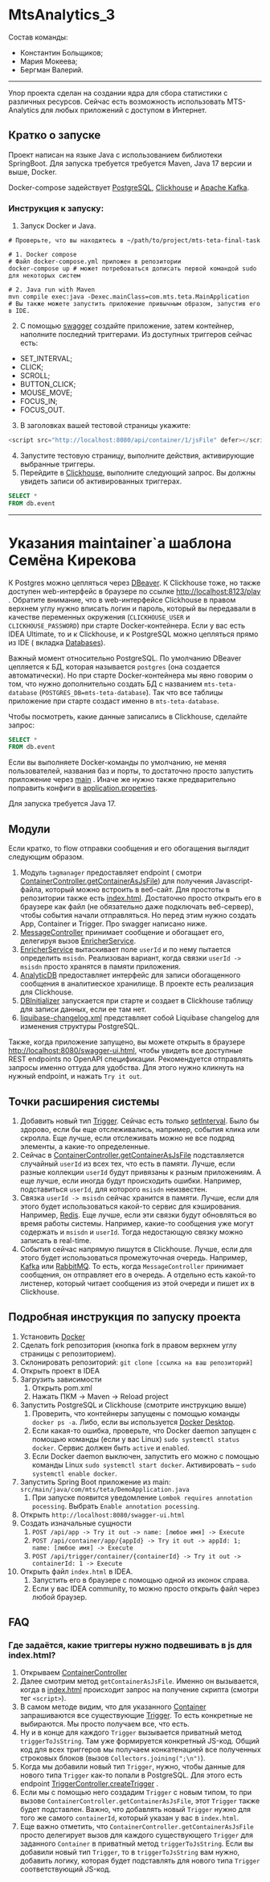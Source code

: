 # MtsAnalytics_3

Состав команды:
- Константин Больщиков;
- Мария Мокеева;
- Бергман Валерий.

---

Упор проекта сделан на создании ядра для сбора статистики с различных ресурсов.
Сейчас есть возможность использовать MTS-Analytics для любых приложений с доступом в Интернет.

## Кратко о запуске

Проект написан на языке Java с использованием библиотеки SpringBoot. Для запуска
требуется требуется Maven, Java 17 версии и выше, Docker.

Docker-compose задействует [PostgreSQL](https://www.postgresql.org/), 
[Clickhouse](https://clickhouse.com/) и [Apache Kafka](https://kafka.apache.org/).

### Инструкция к запуску:
1. Запуск Docker и Java.
```shell
# Проверьте, что вы находитесь в ~/path/to/project/mts-teta-final-task

# 1. Docker compose
# Файл docker-compose.yml приложен в репозитории
docker-compose up # может потребоваться дописать первой командой sudo для некоторых систем

# 2. Java run with Maven
mvn compile exec:java -Dexec.mainClass=com.mts.teta.MainApplication
# Вы также можете запустить приложение привычным образом, запустив его в IDE.
```
2. С помощью [swagger](http://localhost:8080/swagger-ui.html) создайте приложение, затем контейнер, наполните последний триггерами.
Из доступных триггеров сейчас есть:
- SET_INTERVAL;
- CLICK;
- SCROLL;
- BUTTON_CLICK;
- MOUSE_MOVE;
- FOCUS_IN;
- FOCUS_OUT.
3. В заголовках вашей тестовой страницы укажите:
```javascript
<script src="http://localhost:8080/api/container/1/jsFile" defer></script>
```
4. Запустите тестовую страницу, выполните действия, активирующие выбранные триггеры.
5. Перейдите в [Clickhouse](http://localhost:8123/play), выполните следующий запрос. Вы должны увидеть записи об активированных триггерах.
```sql
SELECT *
FROM db.event
```
---

# Указания maintainer\`a шаблона Семёна Кирекова

К Postgres можно цепляться через [DBeaver](https://dbeaver.io/). К Clickhouse тоже, но также
доступен web-интерфейс в браузере по ссылке [http://localhost:8123/play](http://localhost:8123/play)
. Обратите внимание, что в web-интерфейсе Clickhouse в правом верхнем углу нужно вписать логин и
пароль, который вы передавали в качестве переменных окружения (`CLICKHOUSE_USER`
и `CLICKHOUSE_PASSWORD`) при старте Docker-контейнера. Если у вас есть IDEA Ultimate, то и к
Clickhouse, и к PostgreSQL можно цепляться прямо из IDE (
вкладка [Databases](https://www.jetbrains.com/help/idea/database-tool-window.html)).

Важный момент относительно PostgreSQL. По умолчанию DBeaver цепляется к БД, которая
называется `postgres` (она создается автоматически). Но при старте Docker-контейнера мы явно говорим
о том, что нужно дополнительно создать БД с
названием `mts-teta-database` (`POSTGRES_DB=mts-teta-database`). Так что все таблицы приложение при
старте создаст именно в `mts-teta-database`.

Чтобы посмотреть, какие данные записались в Clickhouse, сделайте запрос:

```sql
SELECT *
FROM db.event
```

Если вы выполняете Docker-команды по умолчанию, не меняя пользователей, названия баз и порты, то
достаточно просто запустить приложение через [main](src/main/java/com/mts/teta/DemoApplication.java)
. Иначе же нужно также предварительно поправить конфиги
в [application.properties](src/main/resources/application.properties).

Для запуска требуется Java 17.

## Модули

Если кратко, то flow отправки сообщения и его обогащения выглядит следующим образом.

1. Модуль `tagmanager` предоставляет endpoint (
   смотри [ContainerController.getContainerAsJsFile](src/main/java/com/mts/teta/tagmanager/controller/ContainerController.java))
   для получения Javascript-файла, который можно встроить в веб-сайт. Для простоты в репозитории
   также есть [index.html](index.html). Достаточно просто открыть его в браузере как файл (не
   обязательно даже подключать веб-сервер), чтобы события начали отправляться. Но перед этим нужно
   создать App, Container и Trigger. Про swagger написано ниже.
2. [MessageController](src/main/java/com/mts/teta/enricher/controller/MessageController.java)
   принимает сообщение и обогащает его, делегируя
   вызов [EnricherService](src/main/java/com/mts/teta/enricher/process/EnricherService.java).
3. [EnricherService](src/main/java/com/mts/teta/enricher/process/EnricherService.java) вытаскивает
   поле `userId` и по нему пытается определить `msisdn`. Реализован вариант, когда
   связки `userId -> msisdn` просто хранятся в памяти приложения.
4. [AnalyticDB](src/main/java/com/mts/teta/enricher/db/AnalyticDB.java) предоставляет интерфейс для
   записи обогащенного сообщения в аналитиеское хранилище. В проекте есть реализация для Clickhouse.
5. [DBInitializer](src/main/java/com/mts/teta/enricher/db/DBInitializer.java) запускается при старте
   и создает в Clickhouse таблицу для записи данных, если ее там нет.
6. [liquibase-changelog.xml](src/main/resources/liquibase-changelog.xml) представляет собой
   Liquibase changelog для изменения структуры PostgreSQL.

Также, когда приложение запущено, вы можете открыть в
браузере [http://localhost:8080/swagger-ui.html](http://localhost:8080/swagger-ui.html), чтобы
увидеть все доступные REST endpoints по OpenAPI спецификации. Рекомендуется отправлять запросы
именно оттуда для удобства. Для этого нужно кликнуть на нужный endpoint, и нажать `Try it out`.

## Точки расширения системы

1. Добавить новый тип [Trigger](src/main/java/com/mts/teta/tagmanager/domain/Trigger.java). Сейчас
   есть только [setInterval](https://developer.mozilla.org/en-US/docs/Web/API/setInterval). Было бы
   здорово, если бы еще отслеживались, например, события клика или скролла. Еще лучше, если
   отслеживать можно не все подряд элементы, а какие-то определенные.
2. Сейчас
   в [ContainerController.getContainerAsJsFile](src/main/java/com/mts/teta/tagmanager/controller/ContainerController.java)
   подставляется случайный `userId` из всех тех, что есть в памяти. Лучше, если разные
   коллекции `userId` будут привязаны к разным приложениям. А еще лучше, если иногда будут
   происходить ошибки. Например, подставиться `userId`, для которого `msisdn` неизвестен.
3. Связка `userId -> msisdn` сейчас хранится в памяти. Лучше, если для этого будет использоваться
   какой-то сервис для кэширования. Например, [Redis](https://redis.io/). Еще лучше, если эти связки
   будут обновляться во время работы системы. Например, какие-то сообщения уже могут содержать
   и `msisdn` и `userId`. Тогда недостающую связку можно записать в real-time.
4. События сейчас напрямую пишутся в Clickhouse. Лучше, если для этого будет использоваться
   промежуточная очередь. Например, [Kafka](https://kafka.apache.org/)
   или [RabbitMQ](https://www.rabbitmq.com/). То есть, когда `MessageController` принимает
   сообщения, он отправляет его в очередь. А отдельно есть какой-то листенер, который читает
   сообщения из этой очереди и пишет их в Clickhouse.

## Подробная инструкция по запуску проекта

1. Установить [Docker](https://www.docker.com/)
2. Сделать fork репозитория (кнопка fork в правом верхнем углу страницы с репозиторием).
3. Склонировать репозиторий: `git clone [ссылка на ваш репозиторий]`
4. Открыть проект в IDEA
5. Загрузить зависимости
    1. Открыть pom.xml
    2. Нажать ПКМ -> Maven -> Reload project
6. Запустить PostgreSQL и Clickhouse (смотрите инструкцию выше)
    1. Проверить, что контейнеры запущены с помощью команды `docker ps -a`. Либо, если вы
       используется [Docker Desktop](https://www.docker.com/products/docker-desktop/).
    2. Если какая-то ошибка, проверьте, что Docker daemon запущен с помощью команды (если у вас
       Linux) `sudo systemctl status docker`. Сервис должен быть `active` и `enabled`.
    3. Если Docker daemon выключен, запустить его можно с помощью команды
       Linux `sudo systemctl start docker`. Активировать – `sudo systemctl enable docker`.
7. Запустить Spring Boot приложение из main: `src/main/java/com/mts/teta/DemoApplication.java`
    1. При запуске появится уведомление `Lombok requires annotation pocessing`.
       Выбрать `Enable annotation pocessing`.
8. Открыть `http://localhost:8080/swagger-ui.html`
9. Создать изначальные сущности
    1. `POST /api/app -> Try it out -> name: [любое имя] -> Execute`
    2. `POST /api/container/app/{appId} -> Try it out -> appId: 1; name: [любое имя] -> Execute`
    3. `POST /api/trigger/container/{containerId} -> Try it out -> containerId: 1 -> Execute`
10. Открыть файл `index.html` в IDEA.
    1. Запустить его в браузере с помощью одной из иконок справа.
    2. Если у вас IDEA community, то можно просто открыть файл через любой браузер.

## FAQ

### Где задаётся, какие триггеры нужно подвешивать в js для index.html?

1. Открываем
   [ContainerController](src/main/java/com/mts/teta/tagmanager/controller/ContainerController.java)
2. Далее смотрим метод `getContainerAsJsFile`. Именно он вызывается, когда
   в [index.html](index.html) происходит запрос на получение скрипта (смотри тег `<script>`).
3. В самом методе видим, что для
   указанного [Container](src/main/java/com/mts/teta/tagmanager/domain/Container.java) запрашиваются
   все существующие [Trigger](src/main/java/com/mts/teta/tagmanager/domain/Trigger.java). То есть
   конкретные не выбираются. Мы просто получаем все, что есть.
4. Ну и в конце для каждого `Trigger` вызывается приватный метод `triggerToJsString`. Там уже
   формируется конкретный JS-код. Общий код для всех триггеров мы получаем конкатенацией все
   полученных строковых блоков (вызов `Collectors.joining(";\n")`).
5. Когда мы добавили новый тип `Trigger`, нужно, чтобы данные для нового типа `Trigger` как-то
   попали в PostgreSQL. Для этого есть
   endpoint [TriggerController.createTrigger](src/main/java/com/mts/teta/tagmanager/controller/TriggerController.java)
   .
6. Если мы с помощью него создадим `Trigger` с новым типом, то при
   вызове `ContainerController.getContainerAsJsFile`, этот `Trigger` также будет подставлен. Важно,
   что добавлять новый `Trigger` нужно для того же самого `containerId`, который указан у вас
   в `index.html`.
7. Еще важно отметить, что `ContainerController.getContainerAsJsFile` просто делегирует вызов для
   каждого существующего `Trigger` для заданного `Container` в приватный метод `triggerToJsString`.
   Если вы добавили новый тип `Trigger`, то в `triggerToJsString` вам нужно, добавить логику,
   которая будет подставлять для нового типа `Trigger` соответствующий JS-код.

